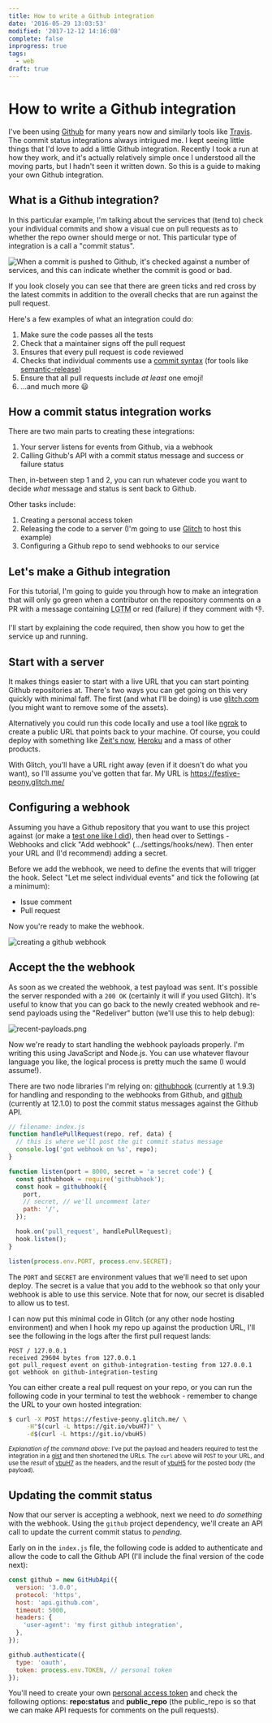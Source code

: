 ```yaml
---
title: How to write a Github integration
date: '2016-05-29 13:03:53'
modified: '2017-12-12 14:16:08'
complete: false
inprogress: true
tags:
  - web
draft: true
---
```

# How to write a Github integration

I've been using [Github](https://github.com/remy) for many years now and
similarly tools like [Travis](https://travis-ci.org/). The commit status
integrations always intrigued me. I kept seeing little things that I'd love to
add a little Github integration. Recently I took a run at how they work, and
it's actually relatively simple once I understood all the moving parts, but I
hadn't seen it written down. So this is a guide to making your own Github
integration.

<!--more-->

## What is a Github integration?

In this particular example, I'm talking about the services that (tend to) check
your individual commits and show a visual cue on pull requests as to whether the
repo owner should merge or not. This particular type of integration is a call a
"commit status".

![When a commit is pushed to Github, it's checked against a number of services, and this can indicate whether the commit is good or bad.](/images/semantic-release-gh-integration.jpg)

If you look closely you can see that there are green ticks and red cross by the
latest commits in addition to the overall checks that are run against the pull
request.

Here's a few examples of what an integration could do:

1. Make sure the code passes all the tests
1. Check that a maintainer signs off the pull request
1. Ensures that every pull request is code reviewed
1. Checks that individual comments use a
   [commit syntax](https://github.com/marionebl/commitlint) (for tools like
   [semantic-release](/versioning-the-chicken-egg))
1. Ensure that all pull requests include _at least_ one emoji!
1. …and much more 😃

## How a commit status integration works

There are two main parts to creating these integrations:

1. Your server listens for events from Github, via a webhook
1. Calling Github's API with a commit status message and success or failure
   status

Then, in-between step 1 and 2, you can run whatever code you want to decide
_what_ message and status is sent back to Github.

Other tasks include:

1. Creating a personal access token
1. Releasing the code to a server (I'm going to use [Glitch](https://glitch.com)
   to host this example)
1. Configuring a Github repo to send webhooks to our service

## Let's make a Github integration

For this tutorial, I'm going to guide you through how to make an integration
that will only go green when a contributor on the repository comments on a PR
with a message containing <abbr title="looks good to me">LGTM</abbr> or red
(failure) if they comment with 👎.

I'll start by explaining the code required, then show you how to get the service
up and running.

## Start with a server

It makes things easier to start with a live URL that you can start pointing
Github repositories at. There's two ways you can get going on this very quickly
with minimal faff. The first (and what I'll be doing) is use
[glitch.com](https://glitch.com/edit/#!/new-project) (you might want to remove
some of the assets).

Alternatively you could run this code locally and use a tool like
[ngrok](https://ngrok.com/) to create a public URL that points back to your
machine. Of course, you could deploy with something like
[Zeit's now](https://zeit.co), [Heroku](https://heroku.com) and a mass of other
products.

With Glitch, you'll have a URL right away (even if it doesn't do what you want),
so I'll assume you've gotten that far. My URL is
https://festive-peony.glitch.me/

## Configuring a webhook

Assuming you have a Github repository that you want to use this project against
(or make a
[test one like I did](https://github.com/remy/github-integration-testing)), then
head over to Settings - Webhooks and click "Add webhook"
(.../settings/hooks/new). Then enter your URL and (I'd recommend) adding a
secret.

Before we add the webhook, we need to define the events that will trigger the
hook. Select "Let me select individual events" and tick the following (at a
minimum):

* Issue comment
* Pull request

Now you're ready to make the webhook.

![creating a github webhook](/images/create-github-webhook.png)

## Accept the the webhook

As soon as we created the webhook, a test payload was sent. It's possible the
server responded with a `200 OK` (certainly it will if you used Glitch). It's
useful to know that you can go back to the newly created webhook and re-send
payloads using the "Redeliver" button (we'll use this to help debug):

![recent-payloads.png](/images/recent-payloads.png)

Now we're ready to start handling the webhook payloads properly. I'm writing
this using JavaScript and Node.js. You can use whatever flavour language you
like, the logical process is pretty much the same (I would assume!).

There are two node libraries I'm relying on:
[githubhook](https://www.npmjs.com/package/githubhook) (currently at 1.9.3) for
handling and responding to the webhooks from Github, and
[github](https://www.npmjs.com/package/github) (currently at 12.1.0) to post the
commit status messages against the Github API.

```js
// filename: index.js
function handlePullRequest(repo, ref, data) {
  // this is where we'll post the git commit status message
  console.log('got webhook on %s', repo);
}

function listen(port = 8000, secret = 'a secret code') {
  const githubhook = require('githubhook');
  const hook = githubhook({
    port,
    // secret, // we'll uncomment later
    path: '/',
  });

  hook.on('pull_request', handlePullRequest);
  hook.listen();
}

listen(process.env.PORT, process.env.SECRET);
```

The `PORT` and `SECRET` are environment values that we'll need to set upon
deploy. The secret is a value that you add to the webhook so that only your
webhook is able to use this service. Note that for now, our secret is disabled
to allow us to test.

I can now put this minimal code in Glitch (or any other node hosting
environment) and when I hook my repo up against the production URL, I'll see the
following in the logs after the first pull request lands:

```
POST / 127.0.0.1
received 29604 bytes from 127.0.0.1
got pull_request event on github-integration-testing from 127.0.0.1
got webhook on github-integration-testing
```

You can either create a real pull request on your repo, or you can run the
following code in your terminal to test the webhook - remember to change the URL
to your own hosted integration:

```bash
$ curl -X POST https://festive-peony.glitch.me/ \
     -H"$(curl -L https://git.io/vbuH7)" \
     -d$(curl -L https://git.io/vbuH5)
```

<small>_Explanation of the command above:_ I've put the payload and headers
required to test the integration in a
[gist](https://gist.github.com/remy/04217b80d8e99370f3fb6d5f0d76f95f) and then
shortened the URLs. The `curl` above will `POST` to your URL, and use the
_result_ of [vbuH7](https://git.io/vbuH7) as the headers, and the result of
[vbuH5](https://git.io/vbuH5) for the posted body (the payload).</small>

## Updating the commit status

Now that our server is accepting a webhook, next we need to _do something_ with
the webhook. Using the `github` project dependency, we'll create an API call to
update the current commit status to _pending_.

Early on in the `index.js` file, the following code is added to authenticate and
allow the code to call the Github API (I'll include the final version of the
code next):

```js
const github = new GitHubApi({
  version: '3.0.0',
  protocol: 'https',
  host: 'api.github.com',
  timeout: 5000,
  headers: {
    'user-agent': 'my first github integration',
  },
});

github.authenticate({
  type: 'oauth',
  token: process.env.TOKEN, // personal token
});
```

You'll need to create your own
[personal access token](https://github.com/settings/tokens/new) and check the
following options: **repo:status** and **public_repo** (the public_repo is so
that we can make API requests for comments on the pull requests).

